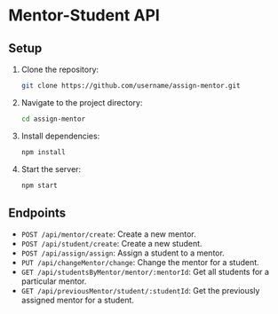 # Mentor-Student API

## Setup

1. Clone the repository:
    ```bash
    git clone https://github.com/username/assign-mentor.git
    ```

2. Navigate to the project directory:
    ```bash
    cd assign-mentor
    ```

3. Install dependencies:
    ```bash
    npm install
    ```

4. Start the server:
    ```bash
    npm start
    ```

## Endpoints

- `POST /api/mentor/create`: Create a new mentor.
- `POST /api/student/create`: Create a new student.
- `POST /api/assign/assign`: Assign a student to a mentor.
- `PUT /api/changeMentor/change`: Change the mentor for a student.
- `GET /api/studentsByMentor/mentor/:mentorId`: Get all students for a particular mentor.
- `GET /api/previousMentor/student/:studentId`: Get the previously assigned mentor for a student.
